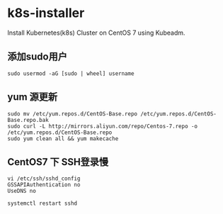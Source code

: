 # k8s-installer
Install Kubernetes(k8s) Cluster on CentOS 7 using Kubeadm.

## 添加sudo用户
```
sudo usermod -aG [sudo | wheel] username
```

## yum 源更新
```shell
sudo mv /etc/yum.repos.d/CentOS-Base.repo /etc/yum.repos.d/CentOS-Base.repo.bak
sudo curl -L http://mirrors.aliyun.com/repo/Centos-7.repo -o /etc/yum.repos.d/CentOS-Base.repo
sudo yum clean all && yum makecache
```

## CentOS7 下 SSH登录慢

```shell
vi /etc/ssh/sshd_config
GSSAPIAuthentication no
UseDNS no

systemctl restart sshd
```